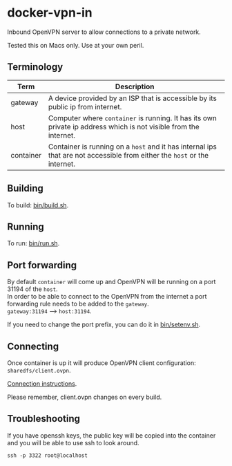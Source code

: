 # docker-vpn-in

Inbound OpenVPN server to allow connections to a private network.  

Tested this on Macs only. Use at your own peril.

## Terminology

|Term|Description|
|----|----|
|gateway| A device provided by an ISP that is accessible by its public ip from internet.|
|host| Computer where `container` is running. It has its own private ip address which is not visible from the internet.|
|container| Container is running on a `host` and it has internal ips that are not accessible from either the `host` or the internet. |

## Building

To build: [bin/build.sh](bin/build.sh).

## Running

To run: [bin/run.sh](bin/run.sh).

## Port forwarding
By default `container` will come up and OpenVPN will be running on a port 31194 of the `host`.  
In order to be able to connect to the OpenVPN from the internet a port forwarding rule needs to be added to the `gateway`.  
`gateway:31194` --> `host:31194`.

If you need to change the port prefix, you can do it in [bin/setenv.sh](bin/setenv.sh).


## Connecting

Once container is up it will produce OpenVPN client configuration: `sharedfs/client.ovpn`.  

[Connection instructions](https://openvpn.net/vpn-server-resources/#documentation-subtab-connecting).

Please remember, client.ovpn changes on every build. 

## Troubleshooting

If you have openssh keys, the public key will be copied into the container and you will be able to use ssh to look around.
```
ssh -p 3322 root@localhost
```
